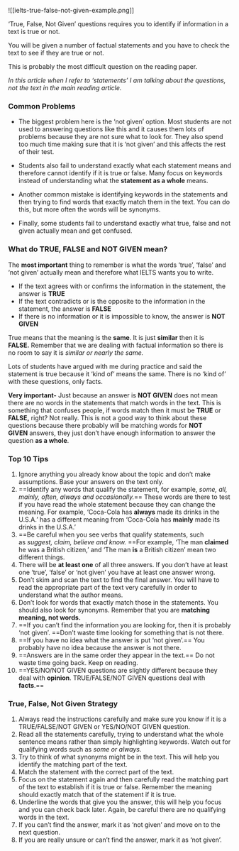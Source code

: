 
![[ielts-true-false-not-given-example.png]]

‘True, False, Not Given’ questions requires you to identify if information in a text is true or not.

You will be given a number of factual statements and you have to check the text to see if they are true or not.

This is probably the most difficult question on the reading paper.

*In this article when I refer to ‘statements’ I am talking about the questions, not the text in the main reading article.*

### **Common Problems**

- The biggest problem here is the ‘not given’ option. Most students are not used to answering questions like this and it causes them lots of problems because they are not sure what to look for. They also spend too much time making sure that it is ‘not given’ and this affects the rest of their test.

- Students also fail to understand exactly what each statement means and therefore cannot identify if it is true or false. Many focus on keywords instead of understanding what the **statement as a whole** means.

- Another common mistake is identifying keywords in the statements and then trying to find words that exactly match them in the text. You can do this, but more often the words will be synonyms.

- Finally, some students fail to understand exactly what true, false and not given actually mean and get confused.

### **What do TRUE, FALSE and NOT GIVEN mean?** 

The **most important** thing to remember is what the words ‘true’, ‘false’ and ‘not given’ actually mean and therefore what IELTS wants you to write.

- If the text agrees with or confirms the information in the statement, the answer is **TRUE**
- If the text contradicts or is the opposite to the information in the statement, the answer is **FALSE**
- If there is no information or it is impossible to know, the answer is **NOT GIVEN**

True means that the meaning is the **same**. It is just **similar** then it is **FALSE.** Remember that we are dealing with factual information so there is no room to say it is _similar or nearly the same._ 

Lots of students have argued with me during practice and said the statement is true because it ‘kind of’ means the same. There is no ‘kind of’ with these questions, only facts.

**Very important-** Just because an answer is **NOT GIVEN** does not mean there are no words in the statements that match words in the text. This is something that confuses people, if words match then it must be **TRUE** or **FALSE,** right? Not really. This is not a good way to think about these questions because there probably will be matching words for **NOT GIVEN** answers, they just don’t have enough information to answer the question **as a whole**.

### **Top 10 Tips**

1. Ignore anything you already know about the topic and don’t make assumptions. Base your answers on the text only.
2. ==Identify any words that qualify the statement, for example, _some, all, mainly, often, always and occasionally._== These words are there to test if you have read the whole statement because they can change the meaning. For example, ‘Coca-Cola has **always** made its drinks in the U.S.A.’ has a different meaning from ‘Coca-Cola has **mainly** made its drinks in the U.S.A.’
3. ==Be careful when you see verbs that qualify statements, such as _suggest, claim, believe and know._ ==For example, ‘The man **claimed** he was a British citizen,’ and ‘The man **is** a British citizen’ mean two different things.
4. There will be **at least one** of all three answers. If you don’t have at least one ‘true’, ‘false’ or ‘not given’ you have at least one answer wrong.
5. Don’t skim and scan the text to find the final answer. You will have to read the appropriate part of the text very carefully in order to understand what the author means.
6. Don’t look for words that exactly match those in the statements. You should also look for synonyms. Remember that you are **matching meaning, not words.**
7. ==If you can’t find the information you are looking for, then it is probably ‘not given’. ==Don’t waste time looking for something that is not there.
8. ==If you have no idea what the answer is put ‘not given’.== You probably have no idea because the answer is not there.
9. ==Answers are in the same order they appear in the text.== Do not waste time going back. Keep on reading.
10. ==YES/NO/NOT GIVEN questions are slightly different because they deal with **opinion**. TRUE/FALSE/NOT GIVEN questions deal with **facts**.==

### **True, False, Not Given Strategy** 

1. Always read the instructions carefully and make sure you know if it is a TRUE/FALSE/NOT GIVEN or YES/NO/NOT GIVEN question.
2. Read all the statements carefully, trying to understand what the whole sentence means rather than simply highlighting keywords. Watch out for qualifying words such as _some or always._ 
3. Try to think of what synonyms might be in the text. This will help you identify the matching part of the text.
4. Match the statement with the correct part of the text.
5. Focus on the statement again and then carefully read the matching part of the text to establish if it is true or false. Remember the meaning should exactly match that of the statement if it is true.
6. Underline the words that give you the answer, this will help you focus and you can check back later. Again, be careful there are no qualifying words in the text.
7. If you can’t find the answer, mark it as ‘not given’ and move on to the next question.
8. If you are really unsure or can’t find the answer, mark it as ‘not given’.